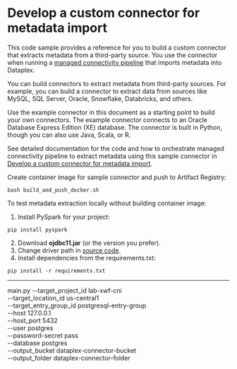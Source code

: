 # Develop a custom connector for metadata import

This code sample provides a reference for you to build a custom connector that extracts metadata from a third-party source. You use the connector when running a [managed connectivity pipeline](https://cloud.google.com/dataplex/docs/managed-connectivity-overview) that imports metadata into Dataplex.

You can build connectors to extract metadata from third-party sources. For example, you can build a connector to extract data from sources like MySQL, SQL Server, Oracle, Snowflake, Databricks, and others.

Use the example connector in this document as a starting point to build your own connectors. The example connector connects to an Oracle Database Express Edition (XE) database. The connector is built in Python, though you can also use Java, Scala, or R.

See detailed documentation for the code and how to orchestrate managed connectivity pipeline to extract metadata using this sample connector in [Develop a custom connector for metadata import](https://cloud.google.com/dataplex/docs/develop-custom-connector). 

Create container image for sample connector and push to Artifact Registry:

`bash build_and_push_docker.sh`

To test metadata extraction locally without building container image:

1. Install PySpark for your project:

`pip install pyspark`

2. Download **ojdbc11.jar** (or the version you prefer).
3. Change driver path in [source code](src/postgresql_connector.py).
4. Install dependencies from the requirements.txt:

`pip install -r requirements.txt`



--- 
main.py --target_project_id lab-xwf-cni \
    --target_location_id us-central1 \
    --target_entry_group_id postgresql-entry-group \
    --host 127.0.0.1 \
    --host_port 5432 \
    --user postgres \
    --password-secret pass \
    --database postgres \
    --output_bucket dataplex-connector-bucket \
    --output_folder dataplex-connector-folder
